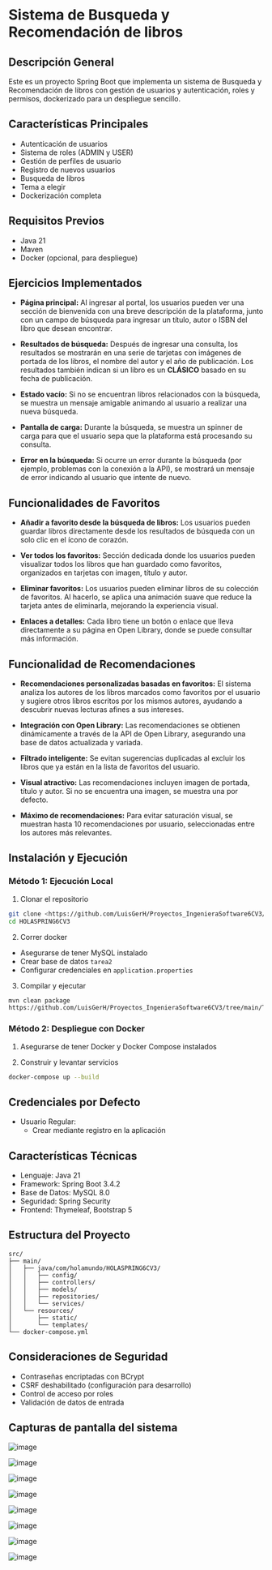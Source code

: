 # Sistema de Busqueda y Recomendación de libros

## Descripción General
Este es un proyecto Spring Boot que implementa un sistema de  Busqueda y Recomendación de libros con gestión de usuarios y autenticación, roles y permisos, dockerizado para un despliegue sencillo.

## Características Principales
- Autenticación de usuarios
- Sistema de roles (ADMIN y USER)
- Gestión de perfiles de usuario
- Registro de nuevos usuarios
- Busqueda de libros
- Tema a elegir
- Dockerización completa

## Requisitos Previos
- Java 21
- Maven
- Docker (opcional, para despliegue)

## Ejercicios Implementados

- **Página principal:** Al ingresar al portal, los usuarios pueden ver una sección de bienvenida con una breve descripción de la plataforma, junto con un campo de búsqueda para ingresar un título, autor o ISBN del libro que desean encontrar.
  
- **Resultados de búsqueda:** Después de ingresar una consulta, los resultados se mostrarán en una serie de tarjetas con imágenes de portada de los libros, el nombre del autor y el año de publicación. Los resultados también indican si un libro es un **CLÁSICO** basado en su fecha de publicación.

- **Estado vacío:** Si no se encuentran libros relacionados con la búsqueda, se muestra un mensaje amigable animando al usuario a realizar una nueva búsqueda.

- **Pantalla de carga:** Durante la búsqueda, se muestra un spinner de carga para que el usuario sepa que la plataforma está procesando su consulta.

- **Error en la búsqueda:** Si ocurre un error durante la búsqueda (por ejemplo, problemas con la conexión a la API), se mostrará un mensaje de error indicando al usuario que intente de nuevo.

## Funcionalidades de Favoritos
 
 - **Añadir a favorito desde la búsqueda de libros:** Los usuarios pueden guardar libros directamente desde los resultados de búsqueda con un solo clic en el ícono de corazón.
 
 - **Ver todos los favoritos:** Sección dedicada donde los usuarios pueden visualizar todos los libros que han guardado como favoritos, organizados en tarjetas con imagen, título y autor.
 
 - **Eliminar favoritos:** Los usuarios pueden eliminar libros de su colección de favoritos. Al hacerlo, se aplica una animación suave que reduce la tarjeta antes de eliminarla, mejorando la experiencia visual.
 
 - **Enlaces a detalles:** Cada libro tiene un botón o enlace que lleva directamente a su página en Open Library, donde se puede consultar más información.

## Funcionalidad de Recomendaciones

- **Recomendaciones personalizadas basadas en favoritos:** El sistema analiza los autores de los libros marcados como favoritos por el usuario y sugiere otros libros escritos por los mismos autores, ayudando a descubrir nuevas lecturas afines a sus intereses.

- **Integración con Open Library:** Las recomendaciones se obtienen dinámicamente a través de la API de Open Library, asegurando una base de datos actualizada y variada.

- **Filtrado inteligente:** Se evitan sugerencias duplicadas al excluir los libros que ya están en la lista de favoritos del usuario.

- **Visual atractivo:** Las recomendaciones incluyen imagen de portada, título y autor. Si no se encuentra una imagen, se muestra una por defecto.

- **Máximo de recomendaciones:** Para evitar saturación visual, se muestran hasta 10 recomendaciones por usuario, seleccionadas entre los autores más relevantes.

## Instalación y Ejecución

### Método 1: Ejecución Local
1. Clonar el repositorio
```bash
git clone <https://github.com/LuisGerH/Proyectos_IngenieraSoftware6CV3/tree/main/Tarea3>
cd HOLASPRING6CV3
```

2. Correr docker
- Asegurarse de tener MySQL instalado
- Crear base de datos `tarea2`
- Configurar credenciales en `application.properties`

3. Compilar y ejecutar
```bash
mvn clean package
https://github.com/LuisGerH/Proyectos_IngenieraSoftware6CV3/tree/main/Tarea3
```

### Método 2: Despliegue con Docker
1. Asegurarse de tener Docker y Docker Compose instalados

2. Construir y levantar servicios
```bash
docker-compose up --build
```

## Credenciales por Defecto
- Usuario Regular: 
  - Crear mediante registro en la aplicación

## Características Técnicas
- Lenguaje: Java 21
- Framework: Spring Boot 3.4.2
- Base de Datos: MySQL 8.0
- Seguridad: Spring Security
- Frontend: Thymeleaf, Bootstrap 5

## Estructura del Proyecto
```
src/
├── main/
│   ├── java/com/holamundo/HOLASPRING6CV3/
│   │   ├── config/
│   │   ├── controllers/
│   │   ├── models/
│   │   ├── repositories/
│   │   └── services/
│   └── resources/
│       ├── static/
│       └── templates/
└── docker-compose.yml
```

## Consideraciones de Seguridad
- Contraseñas encriptadas con BCrypt
- CSRF deshabilitado (configuración para desarrollo)
- Control de acceso por roles
- Validación de datos de entrada


## Capturas de pantalla del sistema

![image](https://github.com/user-attachments/assets/e34ed17f-4402-40b1-96cd-46e02b3511eb)

![image](https://github.com/user-attachments/assets/98cf01d3-c853-4e35-8dd1-053e92c3ef3d)

![image](https://github.com/user-attachments/assets/edbdff1a-5e18-45d5-a69b-4c6674e59151)

![image](https://github.com/user-attachments/assets/77f8f100-b0af-4057-a14f-5d6d34a26d6b)

![image](https://github.com/user-attachments/assets/082113fc-e048-4693-ad56-7af061fe2009)

![image](https://github.com/user-attachments/assets/53fdfae4-77bc-44bf-ac59-1d8db129a84a)

![image](https://github.com/user-attachments/assets/48e56e79-334d-4dae-9377-483bbb8c5f8e)

![image](https://github.com/user-attachments/assets/15a89215-d0e3-491b-9875-287bfd3201fa)
